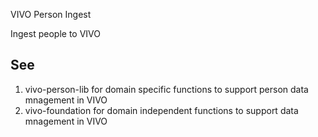 VIVO Person Ingest

Ingest people to VIVO

## See
1. vivo-person-lib for domain specific functions to support person data mnagement in VIVO
1. vivo-foundation for domain independent functions to support data mnagement in VIVO
